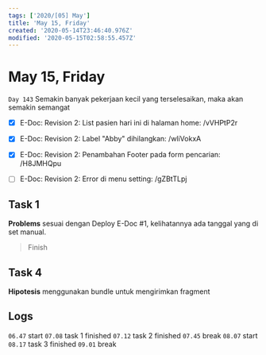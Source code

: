 ```yaml
---
tags: ['2020/[05] May']
title: 'May 15, Friday'
created: '2020-05-14T23:46:40.976Z'
modified: '2020-05-15T02:58:55.457Z'
---
```


# May 15, Friday

`Day 143` Semakin banyak pekerjaan kecil yang terselesaikan, maka akan semakin semangat

- [x] E-Doc: Revision 2: List pasien hari ini di halaman home: /vVHPtP2r
- [x] E-Doc: Revision 2: Label "Abby" dihilangkan: /wliVokxA
- [x] E-Doc: Revision 2: Penambahan Footer pada form pencarian: /H8JMHQpu
- [ ] E-Doc: Revision 2: Error di menu setting: /gZBtTLpj


## Task 1
**Problems**
sesuai dengan Deploy E-Doc #1, kelihatannya ada tanggal yang di set manual.

> Finish

## Task 4
**Hipotesis**
menggunakan bundle untuk mengirimkan fragment


## Logs
`06.47` start
`07.08` task 1 finished
`07.12` task 2 finished
`07.45` break `08.07` start
`08.17` task 3 finished
`09.01` break 
